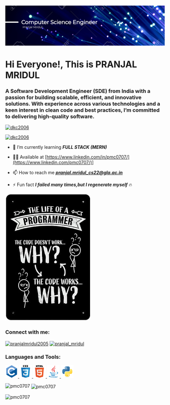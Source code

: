 ![logo](https://github.com/pmc0707/pmc0707/blob/main/6604629fb132260013f4a344.jpg)
<h1 align="left">Hi Everyone!, This is PRANJAL MRIDUL</h1>
<h3 align="left">A Software Development Engineer (SDE) from India with a passion for building scalable, efficient, and innovative solutions. With experience across various technologies and a keen interest in clean code and best practices, I’m committed to delivering high-quality software.</h3>
<p align="left" dir="auto"> <a target="_blank" rel="noopener noreferrer nofollow" href="https://camo.githubusercontent.com/44503b91cca36dab40c38db37d22a24d51f52e02f8ef36105231c98b7503e298/68747470733a2f2f6b6f6d617265762e636f6d2f67687076632f3f757365726e616d653d646b6332303036266c6162656c3d50726f66696c65253230766965777326636f6c6f723d306537356236267374796c653d666c6174"><img src="https://camo.githubusercontent.com/44503b91cca36dab40c38db37d22a24d51f52e02f8ef36105231c98b7503e298/68747470733a2f2f6b6f6d617265762e636f6d2f67687076632f3f757365726e616d653d646b6332303036266c6162656c3d50726f66696c65253230766965777326636f6c6f723d306537356236267374796c653d666c6174" alt="dkc2006" data-canonical-src="https://komarev.com/ghpvc/?username=dkc2006&amp;label=Profile%20views&amp;color=0e75b6&amp;style=flat" style="max-width: 100%;"></a> </p>
<p align="left" dir="auto"> <a href="https://github.com/ryo-ma/github-profile-trophy"><img src="https://camo.githubusercontent.com/d6766852befaa2670d350f5d9ff5855b1517e77947c6a3058ee3f7cc3345f744/68747470733a2f2f6769746875622d70726f66696c652d74726f7068792e76657263656c2e6170702f3f757365726e616d653d646b6332303036" alt="dkc2006" data-canonical-src="https://github-profile-trophy.vercel.app/?username=dkc2006" style="max-width: 100%;"></a> </p>

- 🌱 I’m currently learning _**FULL STACK (MERN)**_

- 👨‍💻  Available at [https://www.linkedin.com/in/pmc0707/](https://www.linkedin.com/pmc0707/)]

- 📫 How to reach me _**pranjal.mridul_cs22@gla.ac.in**_

- ⚡ Fun fact _**I failed many times,but I regenerate myself**_ 🔥

<img src="gituu.jpg">

<h3 align="left">Connect with me:</h3>
<p align="left">
<a href="https://linkedin.com/in/pranjalmridul2005" target="blank"><img align="center" src="https://raw.githubusercontent.com/rahuldkjain/github-profile-readme-generator/master/src/images/icons/Social/linked-in-alt.svg" alt="pranjalmridul2005" height="30" width="40" /></a>
<a href="https://codeforces.com/profile/pranjal_mridul" target="blank"><img align="center" src="https://raw.githubusercontent.com/rahuldkjain/github-profile-readme-generator/master/src/images/icons/Social/codeforces.svg" alt="pranjal_mridul" height="30" width="40" /></a>
</p>

<h3 align="left">Languages and Tools:</h3>
<p align="left"> <a href="https://www.cprogramming.com/" target="_blank" rel="noreferrer"> <img src="https://raw.githubusercontent.com/devicons/devicon/master/icons/c/c-original.svg" alt="c" width="40" height="40"/> </a> <a href="https://www.w3schools.com/css/" target="_blank" rel="noreferrer"> <img src="https://raw.githubusercontent.com/devicons/devicon/master/icons/css3/css3-original-wordmark.svg" alt="css3" width="40" height="40"/> </a> <a href="https://www.w3.org/html/" target="_blank" rel="noreferrer"> <img src="https://raw.githubusercontent.com/devicons/devicon/master/icons/html5/html5-original-wordmark.svg" alt="html5" width="40" height="40"/> </a> <a href="https://www.java.com" target="_blank" rel="noreferrer"> <img src="https://raw.githubusercontent.com/devicons/devicon/master/icons/java/java-original.svg" alt="java" width="40" height="40"/> </a> <a href="https://www.python.org" target="_blank" rel="noreferrer"> <img src="https://raw.githubusercontent.com/devicons/devicon/master/icons/python/python-original.svg" alt="python" width="40" height="40"/> </a> </p>

<p><img align="left" src="https://github-readme-stats.vercel.app/api/top-langs?username=pmc0707&show_icons=true&locale=en&layout=compact" alt="pmc0707" /></p>

<p>&nbsp;<img align="center" src="https://github-readme-stats.vercel.app/api?username=pmc0707&show_icons=true&locale=en" alt="pmc0707" /></p>

<p><img align="center" src="https://github-readme-streak-stats.herokuapp.com/?user=pmc0707&" alt="pmc0707" /></p>

